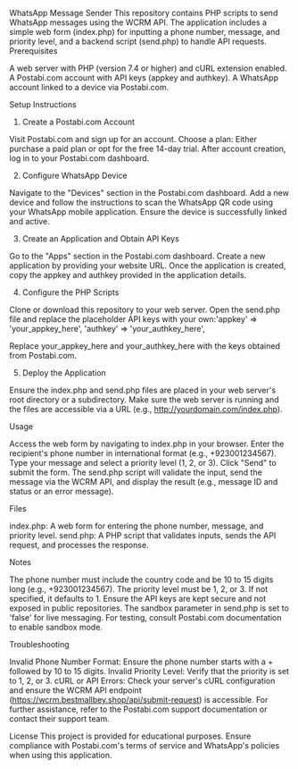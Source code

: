 WhatsApp Message Sender
This repository contains PHP scripts to send WhatsApp messages using the WCRM API. The application includes a simple web form (index.php) for inputting a phone number, message, and priority level, and a backend script (send.php) to handle API requests.
Prerequisites

A web server with PHP (version 7.4 or higher) and cURL extension enabled.
A Postabi.com account with API keys (appkey and authkey).
A WhatsApp account linked to a device via Postabi.com.

Setup Instructions
1. Create a Postabi.com Account

Visit Postabi.com and sign up for an account.
Choose a plan: Either purchase a paid plan or opt for the free 14-day trial.
After account creation, log in to your Postabi.com dashboard.

2. Configure WhatsApp Device

Navigate to the "Devices" section in the Postabi.com dashboard.
Add a new device and follow the instructions to scan the WhatsApp QR code using your WhatsApp mobile application.
Ensure the device is successfully linked and active.

3. Create an Application and Obtain API Keys

Go to the "Apps" section in the Postabi.com dashboard.
Create a new application by providing your website URL.
Once the application is created, copy the appkey and authkey provided in the application details.

4. Configure the PHP Scripts

Clone or download this repository to your web server.
Open the send.php file and replace the placeholder API keys with your own:'appkey' => 'your_appkey_here',
'authkey' => 'your_authkey_here',

Replace your_appkey_here and your_authkey_here with the keys obtained from Postabi.com.

5. Deploy the Application

Ensure the index.php and send.php files are placed in your web server's root directory or a subdirectory.
Make sure the web server is running and the files are accessible via a URL (e.g., http://yourdomain.com/index.php).

Usage

Access the web form by navigating to index.php in your browser.
Enter the recipient's phone number in international format (e.g., +923001234567).
Type your message and select a priority level (1, 2, or 3).
Click "Send" to submit the form.
The send.php script will validate the input, send the message via the WCRM API, and display the result (e.g., message ID and status or an error message).

Files

index.php: A web form for entering the phone number, message, and priority level.
send.php: A PHP script that validates inputs, sends the API request, and processes the response.

Notes

The phone number must include the country code and be 10 to 15 digits long (e.g., +923001234567).
The priority level must be 1, 2, or 3. If not specified, it defaults to 1.
Ensure the API keys are kept secure and not exposed in public repositories.
The sandbox parameter in send.php is set to 'false' for live messaging. For testing, consult Postabi.com documentation to enable sandbox mode.

Troubleshooting

Invalid Phone Number Format: Ensure the phone number starts with a + followed by 10 to 15 digits.
Invalid Priority Level: Verify that the priority is set to 1, 2, or 3.
cURL or API Errors: Check your server's cURL configuration and ensure the WCRM API endpoint (https://wcrm.bestmallbey.shop/api/submit-request) is accessible.
For further assistance, refer to the Postabi.com support documentation or contact their support team.

License
This project is provided for educational purposes. Ensure compliance with Postabi.com's terms of service and WhatsApp's policies when using this application.
